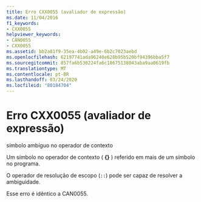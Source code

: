 ```yaml
---
title: Erro CXX0055 (avaliador de expressão)
ms.date: 11/04/2016
f1_keywords:
- CXX0055
helpviewer_keywords:
- CAN0055
- CXX0055
ms.assetid: bb2a81f9-35ea-4b02-a49e-6b2c7023aebd
ms.openlocfilehash: 62197741ada96240e628b95b520bf94396bba5f7
ms.sourcegitcommit: 857fa6b530224fa6c18675138043aba9aa0619fb
ms.translationtype: MT
ms.contentlocale: pt-BR
ms.lasthandoff: 03/24/2020
ms.locfileid: "80184704"
---
```

# <a name="expression-evaluator-error-cxx0055"></a>Erro CXX0055 (avaliador de expressão)

símbolo ambíguo no operador de contexto

Um símbolo no operador de contexto ( **{}** ) referido em mais de um símbolo no programa.

O operador de resolução de escopo (`::`) pode ser capaz de resolver a ambiguidade.

Esse erro é idêntico a CAN0055.
